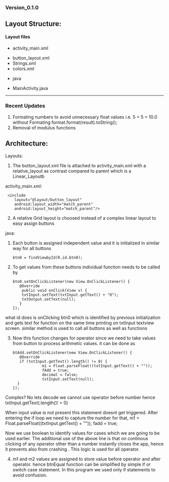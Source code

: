 ### Version_0.1.0

## Layout Structure:


#### Layout files
- activity_main.xml
 * button_layout.xml
 * Strings.xml
 * colors.xml

- java
 * MainActivity.java

 ---


 ### Recent Updates
 1. Formating numbers to avoid unnecessary float values i.e. 5 + 5 = 10.0 without Formating
          format.format(result).toString();
 2. Removal of modulus functions
 



 ## Architecture:

 Layouts:

1. The button_layout.xml file is attached to activity_main.xml with a relative_layout as contrast compared to parent which is a Linear_Layoutb

activity_main.xml:


     <include
        layout="@layout/button_layout"
        android:layout_width="match_parent"
        android:layout_height="match_parent"/>

2. A relative Grid layout is choosed instead of a complex linear layout to easy assign buttons

java:

1. Each button is assigned independent value and it is initialized in similar way for all buttons

       btn0 = findViewbyId(R.id.btn0);

2. To get values from these buttons individual function needs to be called by

       btn0.setOnClickListener(new View.OnClickListener() {
          @Override
           public void onClick(View v) {
           txtInput.setText(txtInput.getText() + "0");
           txtOutput.setText(null);
          }
       });     
  what id does is onClicking btn0 which is identified by previous initialization and gets text for function on the same time printing on txtInput textview screen. similar method is used to call all buttons as well as functions

3. Now this function changes for operator since we need to take values from button to process arithmetic values. it can be done as

       btAdd.setOnClickListener(new View.OnClickListener() {
          @Override
          if (txtInput.getText().length() != 0) {
                    m1 = Float.parseFloat((txtInput.getText() + ""));
                    fAdd = true;
                    decimal = false;
                    txtInput.setText(null);
         }
       });    
  Complex? No lets decode
 we cannot use operator before number hence
       txtInput.getText(.length()! = 0)

 When input value is not present this statement doesnt get triggered. After entering the if loop we need to capture the number for that,
          m1 = Float.parseFloat((txtInput.getText() + ""));
          fadd = true;

  Now we use boolean to identify values for cases which we are going to be used earlier. The additional use of the above line is that on continous clicking of any operator other than a number instantly closes the app, hence it prevents also from crashing . This logic is used for all operator.        

4. m1 and m2 values are assigned to store value before operator and after operator. hence btnEqual function can be simplified by simple if or switch case statement. In this program we used only if statements to avoid confusion.
